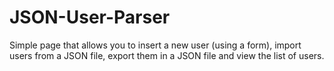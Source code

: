 # JSON-User-Parser
Simple page that allows you to insert a new user (using a form), import users from a JSON file, export them in a JSON file and view the list of users.
